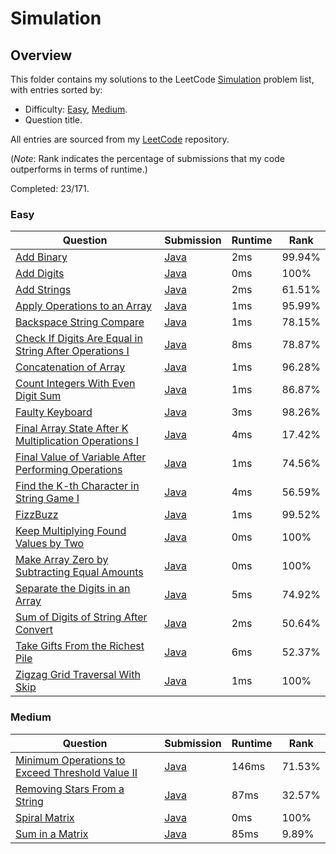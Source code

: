 # Simulation

## Overview
This folder contains my solutions to the LeetCode [Simulation](https://leetcode.com/problem-list/simulation/) problem list,
with entries sorted by:
- Difficulty: [Easy](#easy), [Medium](#medium).
- Question title.

All entries are sourced from my [LeetCode](https://github.com/shumarb/leetcode) repository.

(*Note*: Rank indicates the percentage of submissions that my code outperforms in terms of runtime.)

Completed: 23/171.

### Easy
| Question                                                                                                                                                    | Submission                                                                                                                   | Runtime | Rank   |
|-------------------------------------------------------------------------------------------------------------------------------------------------------------|------------------------------------------------------------------------------------------------------------------------------|---------|--------|
| [Add Binary](https://leetcode.com/problems/add-binary/description/)                                                                                         | [Java](https://github.com/shumarb/leetcode/blob/main/submissions/java/AddBinary.java)                                        | 2ms     | 99.94% |
| [Add Digits](https://leetcode.com/problems/add-digits/description/)                                                                                         | [Java](https://github.com/shumarb/leetcode/blob/main/submissions/java/AddDigits.java)                                        | 0ms     | 100%   |
| [Add Strings](https://leetcode.com/problems/add-strings/description/)                                                                                       | [Java](https://github.com/shumarb/leetcode/blob/main/submissions/java/AddStrings.java)                                       | 2ms     | 61.51% |
| [Apply Operations to an Array](https://leetcode.com/problems/apply-operations-to-an-array/description/)                                                     | [Java](https://github.com/shumarb/leetcode/blob/main/submissions/java/ApplyOperationsToAnArray.java)                         | 1ms     | 95.99% |
| [Backspace String Compare](https://leetcode.com/problems/backspace-string-compare/description/)                                                             | [Java](https://github.com/shumarb/leetcode/blob/main/submissions/java/BackspaceStringCompare.java)                           | 1ms     | 78.15% |
| [Check If Digits Are Equal in String After Operations I](https://leetcode.com/problems/check-if-digits-are-equal-in-string-after-operations-i/description/) | [Java](https://github.com/shumarb/leetcode/blob/main/submissions/java/CheckIfDigitsAreEqualInStringAfterOperationsOne.java)  | 8ms     | 78.87% |
| [Concatenation of Array](https://leetcode.com/problems/concatenation-of-array/)                                                                             | [Java](https://github.com/shumarb/leetcode/blob/main/submissions/java/ConcatenationOfArrays.java)                            | 1ms     | 96.28% |
| [Count Integers With Even Digit Sum](https://leetcode.com/problems/count-integers-with-even-digit-sum/description/)                                         | [Java](https://github.com/shumarb/leetcode/blob/main/submissions/java/CountIntegersWithEvenDigitSum.java)                    | 1ms     | 86.87% |
| [Faulty Keyboard](https://leetcode.com/problems/faulty-keyboard/description/)                                                                               | [Java](https://github.com/shumarb/leetcode/blob/main/submissions/java/FaultyKeyboard.java)                                   | 3ms     | 98.26% |
| [Final Array State After K Multiplication Operations I](https://leetcode.com/problems/final-array-state-after-k-multiplication-operations-i/description/)   | [Java](https://github.com/shumarb/leetcode/blob/main/submissions/java/FinalArrayStateAfterKMultiplicationOperationsOne.java) | 4ms     | 17.42% |
| [Final Value of Variable After Performing Operations](https://leetcode.com/problems/final-value-of-variable-after-performing-operations/description/)       | [Java](https://github.com/shumarb/leetcode/blob/main/submissions/java/FindValueOfVariableAfterPerformingOperations.java)     | 1ms     | 74.56% |
| [Find the K-th Character in String Game I](https://leetcode.com/problems/find-the-k-th-character-in-string-game-i/description/)                             | [Java](https://github.com/shumarb/leetcode/blob/main/submissions/java/FindTheKthCharacterInStringGameOne.java)               | 4ms     | 56.59% |
| [FizzBuzz](https://leetcode.com/problems/fizz-buzz/description/)                                                                                            | [Java](https://github.com/shumarb/leetcode/blob/main/submissions/java/FizzBuzz.java)                                         | 1ms     | 99.52% |
| [Keep Multiplying Found Values by Two](https://leetcode.com/problems/keep-multiplying-found-values-by-two/description/)                                     | [Java](https://github.com/shumarb/leetcode/blob/main/submissions/java//KeepMultiplyingFoundValuesByTwo.java)                 | 0ms     | 100%   |
| [Make Array Zero by Subtracting Equal Amounts](https://leetcode.com/problems/make-array-zero-by-subtracting-equal-amounts/description/)                     | [Java](https://github.com/shumarb/leetcode/blob/main/submissions/java/MakeArrayZeroBySubtractingEqualAmounts.java)           | 0ms     | 100%   |
| [Separate the Digits in an Array](https://leetcode.com/problems/separate-the-digits-in-an-array/description/)                                               | [Java](https://github.com/shumarb/leetcode/blob/main/submissions/java/SeparateTheDigitsInAnArray.java)                       | 5ms     | 74.92% |
| [Sum of Digits of String After Convert](https://leetcode.com/problems/sum-of-digits-of-string-after-convert/description/)                                   | [Java](https://github.com/shumarb/leetcode/blob/main/submissions/java/SumOfDigitsOfStringAfterConvert.java)                  | 2ms     | 50.64% |
| [Take Gifts From the Richest Pile](https://leetcode.com/problems/take-gifts-from-the-richest-pile/description/)                                             | [Java](https://github.com/shumarb/leetcode/blob/main/submissions/java/TakeGiftsFromTheRichestPile.java)                      | 6ms     | 52.37% |
| [Zigzag Grid Traversal With Skip](https://leetcode.com/problems/zigzag-grid-traversal-with-skip/description/)                                               | [Java](https://github.com/shumarb/leetcode/blob/main/submissions/java/ZigzagGridTraversalWithSkip.java)                      | 1ms     | 100%   |

### Medium
| Question                                                                                                                                      | Submission                                                                                                             | Runtime | Rank   |
|-----------------------------------------------------------------------------------------------------------------------------------------------|------------------------------------------------------------------------------------------------------------------------|---------|--------|
| [Minimum Operations to Exceed Threshold Value II](https://leetcode.com/problems/minimum-operations-to-exceed-threshold-value-ii/description/) | [Java](https://github.com/shumarb/leetcode/blob/main/submissions/java/MinimumOperationsToExceedThresholdValueTwo.java) | 146ms   | 71.53% |
| [Removing Stars From a String](https://leetcode.com/problems/removing-stars-from-a-string/description/)                                       | [Java](https://github.com/shumarb/leetcode/blob/main/submissions/java/RemovingStarsFromAString.java)                   | 87ms    | 32.57% |
| [Spiral Matrix](https://leetcode.com/problems/spiral-matrix/description/)                                                                     | [Java](https://github.com/shumarb/leetcode/blob/main/submissions/java/SpiralMatrix.java)                               | 0ms     | 100%   |
| [Sum in a Matrix](https://leetcode.com/problems/sum-in-a-matrix/description/)                                                                 | [Java](https://github.com/shumarb/leetcode/blob/main/submissions/java/SumInAMatrix.java)                               | 85ms    | 9.89%  |
